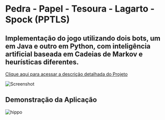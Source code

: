 # Pedra - Papel - Tesoura - Lagarto - Spock (PPTLS)
## Implementação do jogo utilizando dois bots, um em Java e outro em Python, com inteligência artificial baseada em Cadeias de Markov e heurísticas diferentes.
[Clique aqui para acessar a descrição detalhada do Projeto](https://www.notion.so/cgezes/Trabalho-3-LabProg-II-a1649eb5c0824c71a7c8d0a0338b5dce)

![Screenshot]()
## Demonstração da Aplicação
![hippo]()
